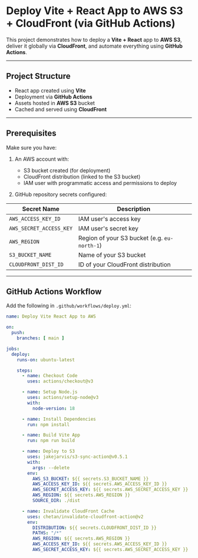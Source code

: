 # Deploy Vite + React App to AWS S3 + CloudFront (via GitHub Actions)

This project demonstrates how to deploy a **Vite + React** app to **AWS S3**, deliver it globally via **CloudFront**, and automate everything using **GitHub Actions**.

---

## Project Structure

- React app created using **Vite**
- Deployment via **GitHub Actions**
- Assets hosted in **AWS S3** bucket
- Cached and served using **CloudFront**

---

##  Prerequisites

Make sure you have:

1. An AWS account with:
   -  S3 bucket created (for deployment)
   -  CloudFront distribution (linked to the S3 bucket)
   -  IAM user with programmatic access and permissions to deploy

2. GitHub repository secrets configured:

| Secret Name             | Description                     |
|-------------------------|----------------------------------|
| `AWS_ACCESS_KEY_ID`     | IAM user's access key            |
| `AWS_SECRET_ACCESS_KEY` | IAM user's secret key            |
| `AWS_REGION`            | Region of your S3 bucket (e.g. `eu-north-1`) |
| `S3_BUCKET_NAME`        | Name of your S3 bucket           |
| `CLOUDFRONT_DIST_ID`    | ID of your CloudFront distribution |

---

##  GitHub Actions Workflow

Add the following in `.github/workflows/deploy.yml`:

```yaml
name: Deploy Vite React App to AWS

on:
  push:
    branches: [ main ]

jobs:
  deploy:
    runs-on: ubuntu-latest

    steps:
      - name: Checkout Code
        uses: actions/checkout@v3

      - name: Setup Node.js
        uses: actions/setup-node@v3
        with:
          node-version: 18

      - name: Install Dependencies
        run: npm install

      - name: Build Vite App
        run: npm run build

      - name: Deploy to S3
        uses: jakejarvis/s3-sync-action@v0.5.1
        with:
          args: --delete  
        env:
          AWS_S3_BUCKET: ${{ secrets.S3_BUCKET_NAME }}
          AWS_ACCESS_KEY_ID: ${{ secrets.AWS_ACCESS_KEY_ID }}
          AWS_SECRET_ACCESS_KEY: ${{ secrets.AWS_SECRET_ACCESS_KEY }}
          AWS_REGION: ${{ secrets.AWS_REGION }}
          SOURCE_DIR: ./dist

      - name: Invalidate CloudFront Cache
        uses: chetan/invalidate-cloudfront-action@v2
        env:
          DISTRIBUTION: ${{ secrets.CLOUDFRONT_DIST_ID }}
          PATHS: "/*"
          AWS_REGION: ${{ secrets.AWS_REGION }}
          AWS_ACCESS_KEY_ID: ${{ secrets.AWS_ACCESS_KEY_ID }}
          AWS_SECRET_ACCESS_KEY: ${{ secrets.AWS_SECRET_ACCESS_KEY }}
